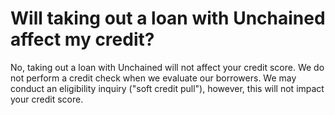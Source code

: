 # Will taking out a loan with Unchained affect my credit?

No, taking out a loan with Unchained will not affect your credit score. We do not perform a credit check when we evaluate our borrowers. We may conduct an eligibility inquiry ("soft credit pull"), however, this will not impact your credit score.
